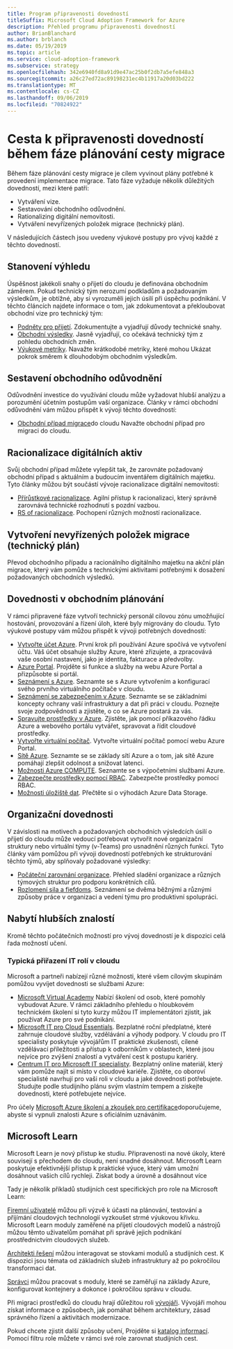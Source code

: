 ```yaml
---
title: Program připravenosti dovedností
titleSuffix: Microsoft Cloud Adoption Framework for Azure
description: Přehled programu připravenosti dovedností
author: BrianBlanchard
ms.author: brblanch
ms.date: 05/19/2019
ms.topic: article
ms.service: cloud-adoption-framework
ms.subservice: strategy
ms.openlocfilehash: 342e6940fd8a91d9e47ac25b0f2db7a5efe848a3
ms.sourcegitcommit: a26c27ed72ac89198231ec4b11917a20d03bd222
ms.translationtype: MT
ms.contentlocale: cs-CZ
ms.lasthandoff: 09/06/2019
ms.locfileid: "70824922"
---
```

# <a name="skills-readiness-path-during-the-plan-phase-of-a-migration-journey"></a>Cesta k připravenosti dovedností během fáze plánování cesty migrace

Během fáze plánování cesty migrace je cílem vyvinout plány potřebné k provedení implementace migrace. Tato fáze vyžaduje několik důležitých dovedností, mezi které patří:

- Vytváření vize.
- Sestavování obchodního odůvodnění.
- Rationalizing digitální nemovitosti.
- Vytváření nevyřízených položek migrace (technický plán).

V následujících částech jsou uvedeny výukové postupy pro vývoj každé z těchto dovedností.

## <a name="establish-the-vision"></a>Stanovení výhledu

Úspěšnost jakékoli snahy o přijetí do cloudu je definována obchodním záměrem. Pokud technický tým nerozumí podkladům a požadovaným výsledkům, je obtížné, aby si vyrozuměli jejich úsilí při úspěchu podnikání. V těchto článcích najdete informace o tom, jak zdokumentovat a překloubovat obchodní vize pro technický tým:

- [Podněty pro přijetí](./motivations-why-are-we-moving-to-the-cloud.md). Zdokumentujte a vyjadřují důvody technické snahy.
- [Obchodní výsledky](./business-outcomes/index.md). Jasně vyjadřují, co očekává technický tým z pohledu obchodních změn.
- [Výukové metriky](./learning-metrics.md). Navažte krátkodobé metriky, které mohou Ukázat pokrok směrem k dlouhodobým obchodním výsledkům.

## <a name="build-the-business-justification"></a>Sestavení obchodního odůvodnění

Odůvodnění investice do využívání cloudu může vyžadovat hlubší analýzu a porozumění účetním postupům vaší organizace. Články v rámci obchodní odůvodnění vám můžou přispět k vývoji těchto dovedností:

- [Obchodní případ migrace](./cloud-migration-business-case.md)do cloudu Navažte obchodní případ pro migraci do cloudu.

## <a name="rationalize-the-digital-estate"></a>Racionalizace digitálních aktiv

Svůj obchodní případ můžete vylepšit tak, že zarovnáte požadovaný obchodní případ s aktuálním a budoucím inventářem digitálních majetku. Tyto články můžou být součástí vývoje racionalizace digitální nemovitosti:

- [Přírůstkové racionalizace](../digital-estate/rationalize.md). Agilní přístup k racionalizaci, který správně zarovnává technické rozhodnutí s pozdní vazbou.
- [RS of racionalizace](../digital-estate/5-rs-of-rationalization.md). Pochopení různých možností racionalizace.

## <a name="create-a-migration-backlog-technical-plan"></a>Vytvoření nevyřízených položek migrace (technický plán)

Převod obchodního případu a racionálního digitálního majetku na akční plán migrace, který vám pomůže s technickými aktivitami potřebnými k dosažení požadovaných obchodních výsledků.

## <a name="business-planning-skills"></a>Dovednosti v obchodním plánování

V rámci připravené fáze vytvoří technický personál cílovou zónu umožňující hostování, provozování a řízení úloh, které byly migrovány do cloudu. Tyto výukové postupy vám můžou přispět k vývoji potřebných dovedností:

- [Vytvořte účet Azure](/learn/modules/create-an-azure-account). První krok při používání Azure spočívá ve vytvoření účtu. Váš účet obsahuje služby Azure, které zřizujete, a zpracovává vaše osobní nastavení, jako je identita, fakturace a předvolby.
- [Azure Portal](/learn/modules/tour-azure-portal). Projděte si funkce a služby na webu Azure Portal a přizpůsobte si portál.
- [Seznámení s Azure](/learn/modules/welcome-to-azure). Seznamte se s Azure vytvořením a konfigurací svého prvního virtuálního počítače v cloudu.
- [Seznámení se zabezpečením v Azure](/learn/modules/intro-to-security-in-azure). Seznamte se se základními koncepty ochrany vaší infrastruktury a dat při práci v cloudu. Poznejte svoje zodpovědnosti a zjistěte, o co se Azure postará za vás.
- [Spravujte prostředky v Azure](/learn/paths/manage-resources-in-azure). Zjistěte, jak pomocí příkazového řádku Azure a webového portálu vytvářet, spravovat a řídit cloudové prostředky.
- [Vytvořte virtuální počítač](/learn/modules/create-windows-virtual-machine-in-azure). Vytvořte virtuální počítač pomocí webu Azure Portal.
- [Sítě Azure](/learn/modules/intro-to-azure-networking). Seznamte se se základy sítí Azure a o tom, jak sítě Azure pomáhají zlepšit odolnost a snižovat latenci.
- [Možnosti Azure COMPUTE](/learn/modules/intro-to-azure-compute). Seznamte se s výpočetními službami Azure.
- [Zabezpečte prostředky pomocí RBAC](/learn/modules/secure-azure-resources-with-rbac). Zabezpečte prostředky pomocí RBAC.
- [Možnosti úložiště dat](/learn/modules/intro-to-data-in-azure/index). Přečtěte si o výhodách Azure Data Storage.

## <a name="organizational-skills"></a>Organizační dovednosti

V závislosti na motivech a požadovaných obchodních výsledcích úsilí o přijetí do cloudu může vedoucí potřebovat vytvořit nové organizační struktury nebo virtuální týmy (v-Teams) pro usnadnění různých funkcí. Tyto články vám pomůžou při vývoji dovedností potřebných ke strukturování těchto týmů, aby splňovaly požadované výsledky:

- [Počáteční zarovnání organizace](../organization/index.md). Přehled sladění organizace a různých týmových struktur pro podporu konkrétních cílů.
- [Rozlomení sila a fiefdoms](../organization/fiefdoms-silos.md). Seznámení se dvěma běžnými a různými způsoby práce v organizaci a vedení týmu pro produktivní spolupráci.

## <a name="deeper-skills-exploration"></a>Nabytí hlubších znalostí

Kromě těchto počátečních možností pro vývoj dovedností je k dispozici celá řada možností učení.

### <a name="typical-mappings-of-cloud-it-roles"></a>Typická přiřazení IT rolí v cloudu

Microsoft a partneři nabízejí různé možnosti, které všem cílovým skupinám pomůžou vyvíjet dovednosti se službami Azure:

- [Microsoft Virtual Academy](https://mva.microsoft.com/product-training/microsoft-azure) Nabízí školení od osob, které pomohly vybudovat Azure. V rámci základního přehledu o hloubkovém technickém školení si tyto kurzy můžou IT implementátori zjistit, jak používat Azure pro své podnikání.
- [Microsoft IT pro Cloud Essentials](https://www.microsoft.com/azureessentials). Bezplatné roční předplatné, které zahrnuje cloudové služby, vzdělávání a výhody podpory. V cloudu pro IT specialisty poskytuje vývojářům IT praktické zkušenosti, cílené vzdělávací příležitosti a přístup k odborníkům v oblastech, které jsou nejvíce pro zvýšení znalostí a vytváření cest k postupu kariéry.
- [Centrum IT pro Microsoft IT specialisty](https://www.microsoft.com/itpro). Bezplatný online materiál, který vám pomůže najít si místo v cloudové kariéře. Zjistěte, co oboroví specialisté navrhují pro vaši roli v cloudu a jaké dovednosti potřebujete. Studujte podle studijního plánu svým vlastním tempem a získejte dovednosti, které potřebujete nejvíce.

Pro účely [Microsoft Azure školení a zkoušek pro certifikace](https://www.microsoft.com/learning/azure-certification.aspx)doporučujeme, abyste si vypnuli znalosti Azure s oficiálním uznáváním.

## <a name="microsoft-learn"></a>Microsoft Learn

Microsoft Learn je nový přístup ke studiu. Připravenosti na nové úkoly, které souvisejí s přechodem do cloudu, není snadné dosáhnout. Microsoft Learn poskytuje efektivnější přístup k praktické výuce, který vám umožní dosáhnout vašich cílů rychleji. Získat body a úrovně a dosáhnout více

Tady je několik příkladů studijních cest specifických pro role na Microsoft Learn:

[Firemní uživatelé](/learn/browse/?roles=business-user) můžou při výzvě k účasti na plánování, testování a přijímání cloudových technologií vyzkoušet strmé výukovou křivku. Microsoft Learn moduly zaměřené na přijetí cloudových modelů a nástrojů můžou těmto uživatelům pomáhat při správě jejich podnikání prostřednictvím cloudových služeb.

[Architekti řešení](/learn/browse/?roles=solution-architect) můžou interagovat se stovkami modulů a studijních cest. K dispozici jsou témata od základních služeb infrastruktury až po pokročilou transformaci dat.

[Správci](/learn/browse/?roles=administrator) můžou pracovat s moduly, které se zaměřují na základy Azure, konfigurovat kontejnery a dokonce i pokročilou správu v cloudu.

Při migraci prostředků do cloudu hrají důležitou roli [vývojáři](/learn/browse/?roles=developer&term=infrastructure). Vývojáři mohou získat informace o způsobech, jak pomáhat během architektury, zásad správného řízení a aktivitách modernizace.

Pokud chcete zjistit další způsoby učení, Projděte si [katalog informací](/learn/browse). Pomocí filtru role můžete v rámci své role zarovnat studijních cest.
